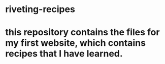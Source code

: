# riveting-recipes

# this repository contains the files for my first website, which contains recipes that I have learned. 
